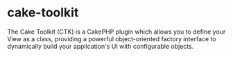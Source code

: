 cake-toolkit
============

The Cake Toolkit (CTK) is a CakePHP plugin which allows you to define your View as a class, providing a powerful object-oriented factory interface to dynamically build your application's UI with configurable objects.
